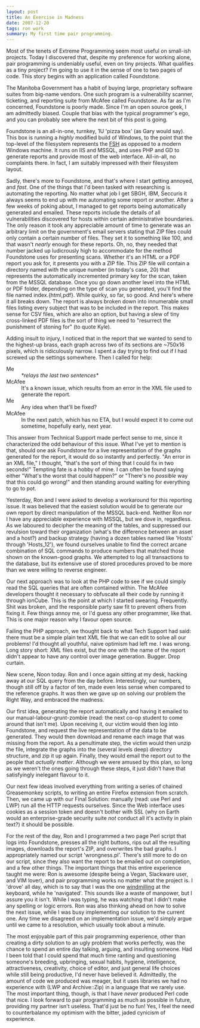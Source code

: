 ```yaml
---
layout: post
title: An Exercise in Madness
date: 2007-12-20
tags: ron work
summary: My first time pair programming.
---
```


Most of the tenets of Extreme Programming seem most useful on small-ish
projects. Today I discovered that, despite my preference for working alone, pair
programming is undeniably useful, even on tiny projects. What qualifies as a
tiny project? I'm going to use it in the sense of one to two pages of code. This
story begins with an application called Foundstone.

The Manitoba Government has a habit of buying large, proprietary software suites
from big-name vendors. One such program is a vulnerability scanner, ticketing,
and reporting suite from McAfee called Foundstone. As far as I'm concerned,
Foundstone is poorly made. Since I'm an open source geek, I am admittedly
biased. Couple that bias with the typical programmer's ego, and you can probably
see where the next bit of this post is going.

Foundstone is an all-in-one, turnkey, 1U 'pizza box' (as Gary would say). This
box is running a *highly* modified build of Windows, to the point that the
top-level of the filesystem represents the [FSH][] as opposed to a modern
Windows machine. It runs on IIS and MSSQL, and uses PHP and GD to generate
reports and provide most of the web interface. All-in-all, no complaints
there. In fact, I am suitably impressed with their filesystem layout.

Sadly, there's more to Foundstone, and that's where I start getting annoyed, and
*fast*. One of the things that I'd been tasked with researching is automating
the reporting. No matter what job I get SBGH, IBM, Seccuris it always seems to
end up with me automating some report or another. After a few weeks of poking
about, I managed to get reports being automatically generated and emailed. These
reports include the details of all vulnerabilities discovered for hosts within
certain administrative boundaries. The only reason it took any appreciable
amount of time to generate was an arbitrary limit on the government's email
servers stating that ZIP files could only contain a certain number of
files. They set it to something like 100, and that wasn't *nearly* enough for
these reports. Oh, no, they needed that number jacked up ludicrously high to
accommodate for the method Foundstone uses for presenting scans. Whether it's an
HTML or a PDF report you ask for, it presents you with a ZIP file. This ZIP file
will contain a directory named with the unique number (in today's case, 20) that
represents the automatically incremented primary key for the scan, taken from
the MSSQL database. Once you go down another level into the HTML or PDF folder,
depending on the type of scan you generated, you'll find the file named
index.{html,pdf}. While quirky, so far, so good. And here's where it all breaks
down. The report is always broken down into innumerable small files listing
every subject that was to be included in the report. This makes sense for CSV
files, which are also an option, but having a slew of tiny cross-linked PDF
files is the sort of thing we need to "resurrect the punishment of stoning for"
(to quote Kyle).

Adding insult to injury, I noticed that in the report that we wanted to send to
the highest-up brass, each graph across two of its sections are ~750x16 pixels,
which is ridiculously narrow. I spent a day trying to find out if I had screwed
up the settings somewhere. Then I called for help:

<dl class="dl-horizontal">
  <dt>Me</dt><dd><em>*relays the last two sentences*</em></dd>
  <dt>McAfee</dt><dd>It's a known issue, which results from an error in the XML file used to generate the report.</dd>
  <dt>Me</dt><dd>Any idea when that'll be fixed?</dd>
  <dt>McAfee</dt><dd>In the next patch, which has no ETA, but I would expect it to come out sometime, hopefully early, next year.</dd>
</dl>

This answer from Technical Support made perfect sense to me, since it
characterized the odd behaviour of this issue. What I've yet to mention is that,
should one ask Foundstone for a live representation of the graphs generated for
the report, it would do so instantly and perfectly. "An error in an XML file," I
thought, "that's the sort of thing that I could fix in two seconds!" Tempting
fate is a hobby of mine. I can often be found saying either "What's the worst
that could happen?" or "There's no *possible* way that this could go wrong!"
and then standing around waiting for everything to go to pot.

Yesterday, Ron and I were asked to develop a workaround for this reporting
issue. It was believed that the easiest solution would be to generate our own
report by direct manipulation of the MSSQL back-end. Neither Ron nor I have any
appreciable experience with MSSQL, but we dove in, regardless. As we laboured to
decipher the meaning of the tables, and suppressed our revulsion toward their
organization (what's the difference between an asset and a host?) and backup
strategy (having a dozen tables named like 'Hosts' through 'Hosts_12'), we found
ourselves unable to find the correct arcane combination of SQL commands to
produce numbers that matched those shown on the known-good graphs. We attempted
to log all transactions to the database, but its extensive use of stored
procedures proved to be more than we were willing to reverse engineer.

Our next approach was to look at the PHP code to see if we could simply read the
SQL queries that are often contained within. The McAfee developers thought it
necessary to obfuscate all their code by running it through ionCube. This is the
point at which I started swearing. Frequently. Shit was broken, and the
responsible party saw fit to prevent others from fixing it. Few things annoy me,
or I'd guess any other programmer, like that. This is one major reason why I
favour open source.

Failing the PHP approach, we thought back to what Tech Support had said: there
must be a simple plain text XML file that we can edit to solve all our problems!
I'd thought all youthful, naive optimism had left me. I was wrong. Long story
short: XML files exist, but the one with the name of the report didn't appear to
have any control over image generation. Bugger. Drop curtain.

New scene, Noon today. Ron and I once again sitting at my desk, hacking away at
our SQL query from the day before. Interestingly, our numbers, though still off
by a factor of ten, made even less sense when compared to the reference graphs.
It was then we gave up on solving our problem the Right Way, and embraced the
madness.

Our first idea, generating the report automatically and having it emailed to our
manual-labour-grunt-zombie (read: the next co-op student to come around that
isn't me). Upon receiving it, our victim would then log into Foundstone, and
request the live representation of the data to be generated. They would then
download and rename each image that was missing from the report. As a
penultimate step, the victim would then unzip the file, integrate the graphs
into the (several levels deep) directory structure, and zip it up again.
Finally, they would email the report out to the people that *actually
matter*. Although we were amused by this plan, so long as we weren't the ones
going through these steps, it just didn't have that satisfyingly inelegant
flavour to it.

Our next few ideas involved everything from writing a series of chained
Greasemonkey scripts, to writing an entire Firefox extension from scratch. Then,
we came up with our Final Solution: manually (read: use Perl and LWP) run all
the HTTP requests ourselves. Since the Web interface uses cookies as a session
token and doesn't bother with SSL (why on Earth would an enterprise-grade
security suite *not* conduct all it's activity in plain text?) it should be
possible.

For the rest of the day, Ron and I programmed a two page Perl script that logs
into Foundstone, presses all the right buttons, rips out all the resulting
images, downloads the report's ZIP, and overwrites the bad graphs. I
appropriately named our script 'wrongness.pl'. There's still more to do on our
script, since they also want the report to be emailed out on completion, and a
few other things. The important things that this entire experience taught me
were: Ron is awesome (despite being a Vegan, Slackware user, and VIM lover), and
pair programming works no matter what the project is. I 'drove' all day, which is
to say that I was the one [windmilling][] at the keyboard, while he 'navigated'.
This sounds like a waste of manpower, but I assure you it isn't. While I was
typing, he was watching that I didn't make any spelling or logic errors. Ron was
also thinking ahead on how to solve the next issue, while I was busy
implementing our solution to the current one. Any time we disagreed on an
implementation issue, we'd simply argue until we came to a resolution, which
usually took about a minute.

The most enjoyable part of this pair programming experience, other than creating
a dirty solution to an ugly problem that works perfectly, was the chance to
spend an entire day talking, arguing, and insulting someone. Had I been told
that I could spend that much time ranting and questioning someone's breeding,
upbringing, sexual habits, hygiene, intelligence, attractiveness, creativity,
choice of editor, and just general life choices while still being productive,
I'd never have believed it. Admittedly, the amount of code we produced was
meager, but it uses libraries we had no experience with (LWP and Archive::Zip)
in a language that we rarely use. The most important thing, though, is that I
have *never* produced Perl code that nice. I look forward to pair programming as
much as possible in future, providing my partner isn't useless. That'd just be
no fun! Yes, I feel the need to counterbalance my optimism with the bitter,
jaded cynicism of experience.

[FSH]: https://en.wikipedia.org/wiki/Filesystem_Hierarchy_Standard
[windmilling]: /img/windmilling.gif
